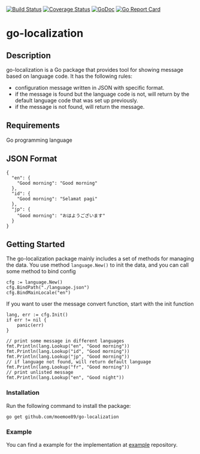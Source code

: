 [![Build Status](https://travis-ci.org/moemoe89/go-localization.svg?branch=master)](https://travis-ci.org/moemoe89/go-localization)
[![Coverage Status](https://coveralls.io/repos/github/moemoe89/go-localization/badge.svg?branch=master)](https://coveralls.io/github/moemoe89/go-localization?branch=master)
[![GoDoc](https://godoc.org/github.com/moemoe89/go-localization?status.svg)](https://godoc.org/github.com/moemoe89/go-localization)
[![Go Report Card](https://goreportcard.com/badge/github.com/moemoe89/go-localization)](https://goreportcard.com/report/github.com/moemoe89/go-localization)

# go-localization

## Description

go-localization is a Go package that provides tool for showing message based on language code.
It has the following rules:

* configuration message written in JSON with specific format.
* if the message is found but the language code is not, will return by the default language code that was set up previously.
* if the message is not found, will return the message.

## Requirements

Go programming language

## JSON Format
```
{
  "en": {
    "Good morning": "Good morning"
  },
  "id": {
    "Good morning": "Selamat pagi"
  },
  "jp": {
    "Good morning": "おはようございます"
  }
}

```

## Getting Started

The go-localization package mainly includes a set of methods for managing the data. You use 
method `language.New()` to init the data, and you can call some method to bind config

```
cfg := language.New()
cfg.BindPath("./language.json")
cfg.BindMainLocale("en")
```
 
If you want to user the message convert function, start with the init function

````
lang, err := cfg.Init()
if err != nil {
	panic(err)
}

// print some message in different languages
fmt.Println(lang.Lookup("en", "Good morning"))
fmt.Println(lang.Lookup("id", "Good morning"))
fmt.Println(lang.Lookup("jp", "Good morning"))
// if language not found, will return default language
fmt.Println(lang.Lookup("fr", "Good morning"))
// print unlisted message
fmt.Println(lang.Lookup("en", "Good night"))
````

### Installation

Run the following command to install the package:

```
go get github.com/moemoe89/go-localization
```

### Example

You can find a example for the implementation at [example](https://github.com/moemoe89/go-localization/blob/master/example/main.go) repository.
